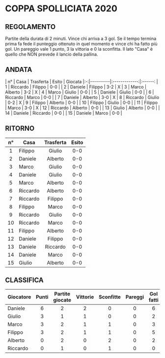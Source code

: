 # COPPA SPOLLICIATA 2020

## REGOLAMENTO

Partite della durata di 2 minuti. Vince chi arriva a 3 gol. Se il tempo termina prima fa fede il punteggio ottenuto in quel momento e vince chi ha fatto più gol. Un pareggio vale 1 punto, 3 la vittoria e 0 la sconfitta. Il lato "Casa" è quello che NON prevede il lancio della pallina.


## ANDATA
| n° | Casa | Trasferta | Esito | Giocata
|:-:|----------|:-------------:|:------:
| 1 | Riccardo | Filippo | 0-0 |
| 2 | Daniele | Filippo | 3-2 | X
| 3 | Marco | Alberto | 3-2 | X
| 4 | Marco | Giulio | 0-0 |
| 5 | Daniele | Giulio | 0-0 |
| 6 | Riccardo | Marco | 0-0 |
| 7 | Daniele | Alberto | 3-0 | X
| 8 | Riccardo | Giulio | 0-2 | X
| 9 | Filippo | Alberto | 0-0 |
| 10 | Filippo | Giulio | 0-0 |
| 11 | Filippo | Marco | 3-0 | X
| 12 | Riccardo | Alberto | 0-0 |
| 13 | Giulio | Alberto | 0-0 |
| 14 | Daniele | Riccardo | 0-0 |
| 15 | Daniele | Marco | 0-0 |

## RITORNO
| n° | Casa | Trasferta | Esito
|:-:|----------|:-------------:|:------:
| 1 | Filippo | Giulio | 0-0 |
| 2 | Daniele | Alberto | 0-0 |
| 3 | Marco | Giulio | 0-0 |
| 4 | Daniele | Giulio | 0-0 |
| 5 | Marco | Alberto | 0-0 |
| 6 | Riccardo | Alberto | 0-0 |
| 7 | Riccardo | Filippo | 0-0 |
| 8 | Filippo | Marco | 0-0 |
| 9 | Riccardo | Giulio | 0-0 |
| 10 | Riccardo | Marco | 0-0 |
| 11 | Filippo | Alberto | 0-0 |
| 12 | Daniele | Filippo | 0-0 |
| 13 | Daniele | Riccardo | 0-0 |
| 14 | Daniele | Marco | 0-0 |
| 15 | Giulio | Alberto | 0-0 |

## CLASSIFICA
| Giocatore | Punti | Partite giocate | Vittorie | Sconfitte | Pareggi | Gol fatti | Gol subiti
|--------|:-----:|:--------:|:--------:|:--------:|:--------:|:--------:|:--------:|
|Daniele | 6 | 2 | 2 | 0 | 0 | 6 | 2 |
|Giulio | 3 | 1 | 1 | 0 | 0 | 2 | 0 |
|Marco | 3 | 2 | 1 | 1 | 0 | 3 | 5 |
|Filippo | 3 | 2 | 1 | 1 | 0 | 5 | 3 |
|Alberto | 0 | 2 | 0 | 2 | 0 | 2 | 6 |
|Riccardo | 0 | 1 | 0 | 1 | 0 | 0 | 2 |
